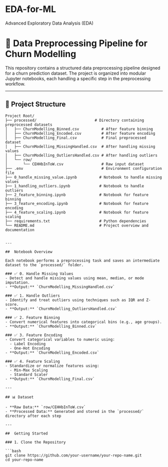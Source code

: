 # EDA-for-ML
Advanced Exploratory Data Analysis (EDA)

# 🧹 Data Preprocessing Pipeline for Churn Modelling

This repository contains a structured data preprocessing pipeline designed for a churn prediction dataset. The project is organized into modular Jupyter notebooks, each handling a specific step in the preprocessing workflow.

---

## 📁 Project Structure

```plaintext
Project Root/
├── processed/                          # Directory containing preprocessed datasets
│   ├── ChurnModelling_Binned.csv          # After feature binning
│   ├── ChurnModelling_Encoded.csv         # After feature encoding
│   ├── ChurnModelling_Final.csv           # Final preprocessed dataset
│   ├── ChurnModelling_MissingHandled.csv  # After handling missing values
│   ├── ChurnModelling_OutliersHandled.csv # After handling outliers
│   └── row/
│       └── CEHHbInToW.csv                 # Raw input dataset
├── .env                                   # Environment configuration file
├── 0_handle_missing_value.ipynb          # Notebook to handle missing values
├── 1_handling_outliers.ipynb             # Notebook to handle outliers
├── 2_feature_binning.ipynb               # Notebook for feature binning
├── 3_feature_encoding.ipynb              # Notebook for feature encoding
├── 4_feature_scaling.ipynb               # Notebook for feature scaling
├── requirements.txt                      # Python dependencies
└── README.md                             # Project overview and documentation


---

##  Notebook Overview

Each notebook performs a preprocessing task and saves an intermediate dataset to the `processed/` folder.

### ✅ 0. Handle Missing Values
- Detect and handle missing values using mean, median, or mode imputation.
- **Output:** `ChurnModelling_MissingHandled.csv`

### ✅ 1. Handle Outliers
- Identify and treat outliers using techniques such as IQR and Z-score.
- **Output:** `ChurnModelling_OutliersHandled.csv`

### ✅ 2. Feature Binning
- Convert numerical features into categorical bins (e.g., age groups).
- **Output:** `ChurnModelling_Binned.csv`

### ✅ 3. Feature Encoding
- Convert categorical variables to numeric using:
  - Label Encoding
  - One-Hot Encoding
- **Output:** `ChurnModelling_Encoded.csv`

### ✅ 4. Feature Scaling
- Standardize or normalize features using:
  - Min-Max Scaling
  - Standard Scaler
- **Output:** `ChurnModelling_Final.csv`

---

## 📊 Dataset

- **Raw Data:** `row/CEHHbInToW.csv`
- **Processed Data:** Generated and stored in the `processed/` directory after each step

---

##  Getting Started

### 1. Clone the Repository

```bash
git clone https://github.com/your-username/your-repo-name.git
cd your-repo-name
